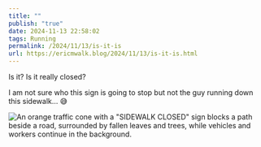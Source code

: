 ```yaml
---
title: ""
publish: "true"
date: 2024-11-13 22:58:02
tags: Running
permalink: /2024/11/13/is-it-is
url: https://ericmwalk.blog/2024/11/13/is-it-is.html
---
```


Is it?  Is it really closed?

I am not sure who this sign is going to stop but not the guy running down this sidewalk… 😅

![An orange traffic cone with a "SIDEWALK CLOSED" sign blocks a path beside a road, surrounded by fallen leaves and trees, while vehicles and workers continue in the background.](https://ericmwalk.blog/uploads/2024/img-0799.jpeg)